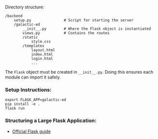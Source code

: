 Directory structure:

```
/backend
    setup.py               # Script for starting the server
    /galactic-ed
        __init__.py        # Where the Flask object is instantiated
        views.py           # Contains the routes
        /static
            style.css
        /templates
            layout.html
            index.html
            login.html
            ...
```

The `Flask` object must be created in `__init__.py`. Doing this ensures each module can import it safely.

### Setup Instructions:

```
export FLASK_APP=galactic-ed
pip install -e .
flask run
```

### Structuring a Large Flask Application:

-   <a href="https://flask.palletsprojects.com/en/1.1.x/patterns/packages/">Official Flask guide</a>
